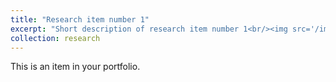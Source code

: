 ```yaml
---
title: "Research item number 1"
excerpt: "Short description of research item number 1<br/><img src='/images/500x300.png'>"
collection: research
---
```


This is an item in your portfolio. 
